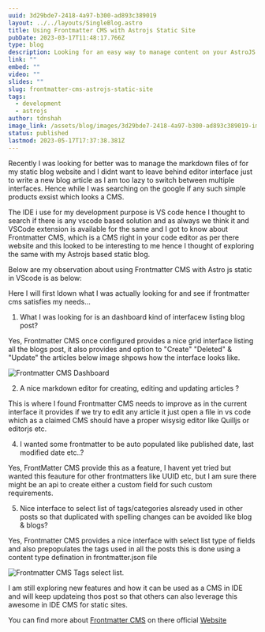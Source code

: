 ```yaml
---
uuid: 3d29bde7-2418-4a97-b300-ad893c389019
layout: ../../layouts/SingleBlog.astro
title: Using Frontmatter CMS with Astrojs Static Site
pubDate: 2023-03-17T11:48:17.766Z
type: blog
description: Looking for an easy way to manage content on your AstroJS static site? Look no further than Frontmatter CMS! Our expert team can help you seamlessly integrate Frontmatter CMS with your AstroJS static site, allowing you to easily manage your content and keep your site up-to-date. With our knowledge and experience, we'll work with you to create a customized solution that perfectly fits your needs. Contact us today to learn more about how we can help you streamline your content management with Frontmatter CMS and AstroJS.
link: ""
embed: ""
video: ""
slides: ""
slug: frontmatter-cms-astrojs-static-site
tags:
  - development
  - astrojs
author: tdnshah
image_link: /assets/blog/images/3d29bde7-2418-4a97-b300-ad893c389019-img-1.png
status: published
lastmod: 2023-05-17T17:37:38.381Z
---
```


Recently I was looking for better was to manage the markdown files of for my static blog website and I didnt want to leave behind editor interface just to write a new blog article as I am too lazy to switch between multiple interfaces. Hence while I was searching on the google if any such simple products exsist which looks a CMS. 

The IDE i use for my development purpose is VS code hence I thought to search if there is any vscode based solution and as always we think  it and VSCode extension is available for the same and I got to know about Frontmatter CMS, which is a CMS right in your code editor as per there website and this looked to be interesting to me hence I thought of exploring the same with my Astrojs based static blog.

Below are my observation about using Frontmatter CMS with Astro js static in VScode is as below:

Here I will first ldown what I was actually looking for and see if frontmatter cms satisfies my needs...

1. What I was looking for is an dashboard kind of interfacew listing blog post?

Yes, Frontmatter CMS once configured provides a nice grid interface listing all the blogs post, it also provides and option to "Create" "Deleted" & "Update" the articles below image shpows how the interface looks like.

  ![Frontmatter CMS Dashboard](/assets/blog/images/3d29bde7-2418-4a97-b300-ad893c389019-img-2.png)

2. A nice markdown editor for creating, editing and updating articles ?

This is where I found Frontmatter CMS needs to improve as in the current interface it provides if we try to edit any article it just open a file in vs code which as a claimed CMS should have a proper wisysig editor like Quilljs or editorjs etc.

4. I wanted some frontmatter to be auto populated like published date, last modified date etc..?
  
Yes, FrontMatter CMS provide this as a feature, I havent yet tried but wanted this feauture for other frontmatters like UUID etc, but I am sure there might be an api to create either a custom field for such custom requirements.

5. Nice interface to select list of tags/categories alsready used in other posts so that duplicated with spelling changes can be avoided like blog & blogs?

Yes, Frontmatter CMS provides a nice interface with select list type of fields and also prepopulates  the tags used in all the posts this is done using a content type defination in frontmatter.json file

![Frontmatter CMS Tags select list.](/assets/blog/images/3d29bde7-2418-4a97-b300-ad893c389019-img-3.png)

I am still exploring new features and how it can be used as a CMS in IDE and will keep updateing thos post so that others can also leverage this awesome in IDE CMS for static sites.

You can find more about [Frontmatter CMS](https://frontmatter.codes/) on there official [Website](https://frontmatter.codes/)
   